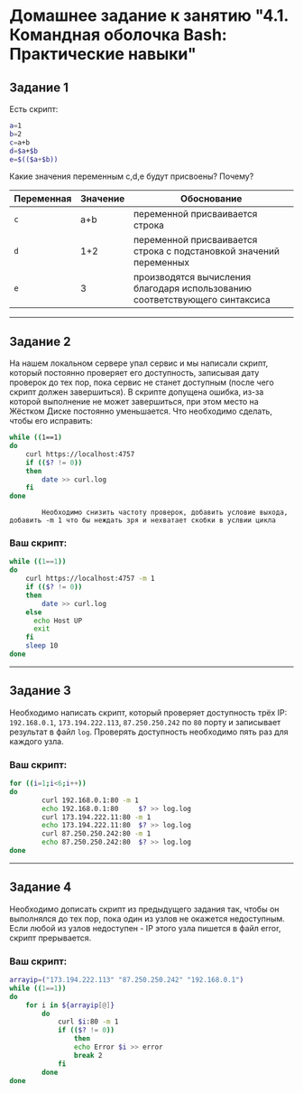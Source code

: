 # Домашнее задание к занятию "4.1. Командная оболочка Bash: Практические навыки"



## Задание 1

Есть скрипт:
```bash
a=1
b=2
c=a+b
d=$a+$b
e=$(($a+$b))
```

Какие значения переменным c,d,e будут присвоены? Почему?

| Переменная  | Значение | Обоснование                                                                 |
| ------------- |----------|-----------------------------------------------------------------------------|
| `c`  | a+b      | переменной присваивается строка                                             |
| `d`  | 1+2      | переменной присваивается строка с подстановкой значений переменных          |
| `e`  | 3        | производятся вычисления благодаря использованию соответствующего синтаксиса |

----

## Задание 2

На нашем локальном сервере упал сервис и мы написали скрипт, который постоянно проверяет его доступность, записывая дату проверок до тех пор, пока сервис не станет доступным (после чего скрипт должен завершиться). В скрипте допущена ошибка, из-за которой выполнение не может завершиться, при этом место на Жёстком Диске постоянно уменьшается. Что необходимо сделать, чтобы его исправить:
```bash
while ((1==1)
do
	curl https://localhost:4757
	if (($? != 0))
	then
		date >> curl.log
	fi
done
```
            Необходимо снизить частоту проверок, добавить условие выхода, добавить -m 1 что бы неждать зря и нехватает скобки в услвии цикла
### Ваш скрипт:
```bash
while ((1==1))
do
	curl https://localhost:4757 -m 1
	if (($? != 0))
	then
		date >> curl.log
	else
	  echo Host UP
	  exit
	fi
	sleep 10
done
```

---

## Задание 3

Необходимо написать скрипт, который проверяет доступность трёх IP: `192.168.0.1`, `173.194.222.113`, `87.250.250.242` по `80` порту и записывает результат в файл `log`. Проверять доступность необходимо пять раз для каждого узла.

### Ваш скрипт:
```bash
for ((i=1;i<6;i++))
do
		curl 192.168.0.1:80 -m 1
        echo 192.168.0.1:80 	$? >> log.log
		curl 173.194.222.11:80 -m 1
        echo 173.194.222.11:80  $? >> log.log
		curl 87.250.250.242:80 -m 1
        echo 87.250.250.242:80  $? >> log.log
done	
```

---
## Задание 4

Необходимо дописать скрипт из предыдущего задания так, чтобы он выполнялся до тех пор, пока один из узлов не окажется недоступным. Если любой из узлов недоступен - IP этого узла пишется в файл error, скрипт прерывается.

### Ваш скрипт:
```bash
arrayip=("173.194.222.113" "87.250.250.242" "192.168.0.1")
while ((1==1))
do
	for i in ${arrayip[@]}
		do
			curl $i:80 -m 1
			if (($? != 0))
				then
				echo Error $i >> error
				break 2
			fi
		done
done	
```
